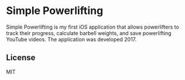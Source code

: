 # Simple Powerlifting

Simple Powerlifting is my first iOS application that allows powerlifters to track their progress, calculate barbell weights, and save powerlifting YouTube videos. The application was developed 2017. 

## License
MIT
